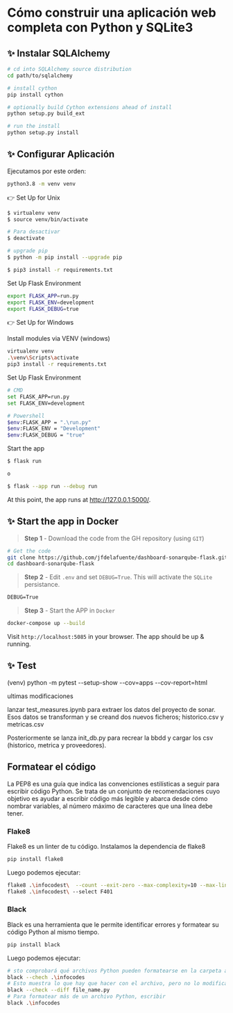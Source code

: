 # Cómo construir una aplicación web completa con Python y SQLite3

## ✨ Instalar SQLAlchemy

```bash
# cd into SQLAlchemy source distribution
cd path/to/sqlalchemy

# install cython
pip install cython

# optionally build Cython extensions ahead of install
python setup.py build_ext

# run the install
python setup.py install
```

## ✨ Configurar Aplicación

Ejecutamos por este orden:

```bash
python3.8 -m venv venv
```

👉 Set Up for Unix

```bash
$ virtualenv venv
$ source venv/bin/activate

# Para desactivar
$ deactivate

# upgrade pip
$ python -m pip install --upgrade pip

$ pip3 install -r requirements.txt
```

Set Up Flask Environment

```bash
export FLASK_APP=run.py
export FLASK_ENV=development
export FLASK_DEBUG=true
```

👉 Set Up for Windows

Install modules via VENV (windows)

```bash
virtualenv venv
.\venv\Scripts\activate
pip3 install -r requirements.txt
```

Set Up Flask Environment

```bash
# CMD
set FLASK_APP=run.py
set FLASK_ENV=development

# Powershell
$env:FLASK_APP = ".\run.py"
$env:FLASK_ENV = "Development"
$env:FLASK_DEBUG = "true"
```

Start the app

```bash
$ flask run

o

$ flask --app run --debug run
```

At this point, the app runs at http://127.0.0.1:5000/.

## ✨ Start the app in Docker

> **Step 1** - Download the code from the GH repository (using `GIT`) 

```bash
# Get the code
git clone https://github.com/jfdelafuente/dashboard-sonarqube-flask.git
cd dashboard-sonarqube-flask
```

> **Step 2** - Edit `.env` and set `DEBUG=True`. This will activate the `SQLite` persistance.

```txt
DEBUG=True
```

> **Step 3** - Start the APP in `Docker`

```bash
docker-compose up --build 
```

Visit `http://localhost:5085` in your browser. The app should be up & running.

## ✨ Test

(venv) python -m pytest --setup-show --cov=apps --cov-report=html

ultimas modificaciones

lanzar test_measures.ipynb para extraer los datos del proyecto de sonar.
Esos datos se transforman y se creand dos nuevos ficheros; historico.csv y metricas.csv

Posteriormente se lanza init_db.py para recrear la bbdd y cargar los csv (historico, metrica y proveedores).

## Formatear el código

La PEP8 es una guía que indica las convenciones estilísticas a seguir para escribir código Python. Se trata de un conjunto de recomendaciones cuyo objetivo es ayudar a escribir código más legible y abarca desde cómo nombrar variables, al número máximo de caracteres que una línea debe tener.

### Flake8

Flake8 es un linter de tu código. Instalamos la dependencia de flake8

```bash
pip install flake8
```

Luego podemos ejecutar:

```bash
flake8 .\infocodest\  --count --exit-zero --max-complexity=10 --max-line-length=127 --statistics
flake8 .\infocodest\ --select F401
```

### Black

Black es una herramienta que le permite identificar errores y formatear su código Python al mismo tiempo.

```bash
pip install black
```

Luego podemos ejecutar:

```bash
# sto comprobará qué archivos Python pueden formatearse en la carpeta actual (pero en realidad no modifica el archivo Python).
black --chech .\infocodes
# Esto muestra lo que hay que hacer con el archivo, pero no lo modifica.
black --check --diff file_name.py
# Para formatear más de un archivo Python, escribir
black .\infocodes
```
